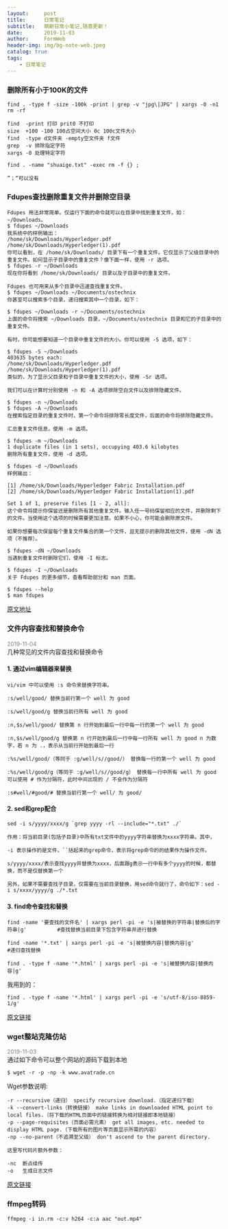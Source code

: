 ```yaml
---
layout:     post
title:      日常笔记
subtitle:   萌新日常小笔记,随意更新！
date:       2019-11-03
author:     FormWeb
header-img: img/bg-note-web.jpeg
catalog: true
tags:
    - 日常笔记
---
```

### 删除所有小于100K的文件
```
find . -type f -size -100k -print | grep -v "jpg\|JPG" | xargs -0 -n1 rm -rf

find  -print 打印 prit0 不打印
size  +100 -100 100占空间大小 0c 100c文件大小
find  -type d文件夹 -empty空文件夹 f文件
grep  -v 排除指定字符
xargs -0 处理特定字符
```
```
find . -name "shuaige.txt" -exec rm -f {} ;  

”；“可以没有
```

### Fdupes查找删除重复文件并删除空目录
```
Fdupes 用法非常简单。仅运行下面的命令就可以在目录中找到重复文件，如：~/Downloads。  
$ fdupes ~/Downloads
我系统中的样例输出：
/home/sk/Downloads/Hyperledger.pdf 
/home/sk/Downloads/Hyperledger(1).pdf  
你可以看到，在 /home/sk/Downloads/ 目录下有一个重复文件。它仅显示了父级目录中的重复文件。如何显示子目录中的重复文件？像下面一样，使用 -r 选项。
$ fdupes -r ~/Downloads
现在你将看到 /home/sk/Downloads/ 目录以及子目录中的重复文件。

Fdupes 也可用来从多个目录中迅速查找重复文件。
$ fdupes ~/Downloads ~/Documents/ostechnix
你甚至可以搜索多个目录，递归搜索其中一个目录，如下：

$ fdupes ~/Downloads -r ~/Documents/ostechnix
上面的命令将搜索 ~/Downloads 目录，~/Documents/ostechnix 目录和它的子目录中的重复文件。

有时，你可能想要知道一个目录中重复文件的大小。你可以使用 -S 选项，如下：

$ fdupes -S ~/Downloads
403635 bytes each:
/home/sk/Downloads/Hyperledger.pdf
/home/sk/Downloads/Hyperledger(1).pdf
类似的，为了显示父目录和子目录中重复文件的大小，使用 -Sr 选项。

我们可以在计算时分别使用 -n 和 -A 选项排除空白文件以及排除隐藏文件。

$ fdupes -n ~/Downloads
$ fdupes -A ~/Downloads
在搜索指定目录的重复文件时，第一个命令将排除零长度文件，后面的命令将排除隐藏文件。

汇总重复文件信息，使用 -m 选项。

$ fdupes -m ~/Downloads
1 duplicate files (in 1 sets), occupying 403.6 kilobytes
删除所有重复文件，使用 -d 选项。

$ fdupes -d ~/Downloads
样例输出：

[1] /home/sk/Downloads/Hyperledger Fabric Installation.pdf
[2] /home/sk/Downloads/Hyperledger Fabric Installation(1).pdf

Set 1 of 1, preserve files [1 - 2, all]:
这个命令将提示你保留还是删除所有其他重复文件。输入任一号码保留相应的文件，并删除剩下的文件。当使用这个选项的时候需要更加注意。如果不小心，你可能会删除原文件。

如果你想要每次保留每个重复文件集合的第一个文件，且无提示的删除其他文件，使用 -dN 选项（不推荐）。

$ fdupes -dN ~/Downloads
当遇到重复文件时删除它们，使用 -I 标志。

$ fdupes -I ~/Downloads
关于 Fdupes 的更多细节，查看帮助部分和 man 页面。

$ fdupes --help
$ man fdupes
```
[原文地址](https://linux.cn/article-10123-1.html?pr)


### 文件内容查找和替换命令
<font size="2" color="gray">2019-11-04</font>  
几种常见的文件内容查找和替换命令
#### 1. 通过vim编辑器来替换
```
vi/vim 中可以使用 :s 命令来替换字符串。

:s/well/good/ 替换当前行第一个 well 为 good

:s/well/good/g 替换当前行所有 well 为 good

:n,$s/well/good/ 替换第 n 行开始到最后一行中每一行的第一个 well 为 good

:n,$s/well/good/g 替换第 n 行开始到最后一行中每一行所有 well 为 good n 为数字，若 n 为 .，表示从当前行开始到最后一行

:%s/well/good/（等同于 :g/well/s//good/） 替换每一行的第一个 well 为 good

:%s/well/good/g（等同于 :g/well/s//good/g） 替换每一行中所有 well 为 good 可以使用 # 作为分隔符，此时中间出现的 / 不会作为分隔符

:s#well/#good/# 替换当前行第一个 well/ 为 good/

```
#### 2. sed和grep配合
```
sed -i s/yyyy/xxxx/g `grep yyyy -rl --include="*.txt" ./`

作用：将当前目录(包括子目录)中所有txt文件中的yyyy字符串替换为xxxx字符串。其中，

-i 表示操作的是文件，``括起来的grep命令，表示将grep命令的的结果作为操作文件。

s/yyyy/xxxx/表示查找yyyy并替换为xxxx，后面跟g表示一行中有多个yyyy的时候，都替换，而不是仅替换第一个

另外，如果不需要查找子目录，仅需要在当前目录替换，用sed命令就行了，命令如下：sed -i s/xxxx/yyyy/g ./*.txt

```
#### 3. find命令查找和替换
```
find -name '要查找的文件名' | xargs perl -pi -e 's|被替换的字符串|替换后的字符串|g'          #查找替换当前目录下包含字符串并进行替换

find -name '*.txt' | xargs perl -pi -e 's|被替换内容|替换内容|g'             #递归查找替换

find . -type f -name '*.html' | xargs perl -pi -e 's|被替换内容|替换内容|g'

```
我用到的：  

```
find . -type f -name '*.html' | xargs perl -pi -e 's/utf-8/iso-8859-1/g'  
```
[原文链接](https://blog.csdn.net/qq_25992179/article/details/82777486)


### wget整站克隆仿站
<font size="2" color="gray">2019-11-03</font>  
通过如下命令可以整个网站的源码下载到本地
```
$ wget -r -p -np -k www.avatrade.cn
```
Wget参数说明:   
```
-r --recursive（递归） specify recursive download.（指定递归下载）
-k --convert-links（转换链接） make links in downloaded HTML point to local files.（将下载的HTML页面中的链接转换为相对链接即本地链接）
-p --page-requisites（页面必需元素） get all images, etc. needed to display HTML page.（下载所有的图片等页面显示所需的内容）
-np --no-parent（不追溯至父级） don't ascend to the parent directory.

这里写代码片额外参数：

-nc  断点续传
-o   生成日志文件
```  
[原文链接](https://blog.csdn.net/qq_28590879/article/details/79849307)

### ffmpeg转码
```
ffmpeg -i in.rm -c:v h264 -c:a aac "out.mp4"
```